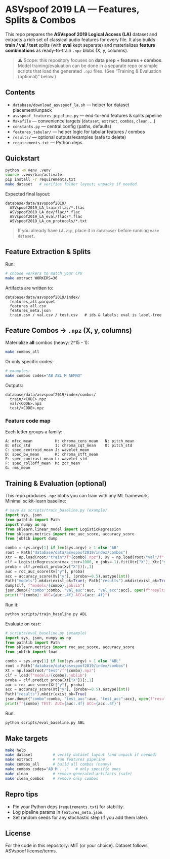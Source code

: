 # ASVspoof 2019 LA — Features, Splits & Combos

This repo prepares the **ASVspoof 2019 Logical Access (LA)** dataset and extracts a rich set of classical audio features for every file. It also builds **train / val / test** splits (with **eval** kept separate) and materializes **feature combinations** as ready-to-train `.npz` blobs (X, y, columns).

> ⚠️ Scope: this repository focuses on **data prep + features + combos**. Model training/evaluation can be done in a separate repo or simple scripts that load the generated `.npz` files. (See “Training & Evaluation (optional)” below.)

## Contents

- `database/download_asvspoof_la.sh` — helper for dataset placement/unpack  
- `asvspoof_features_pipeline.py` — end-to-end features & splits pipeline  
- `Makefile` — convenience targets (`dataset`, `extract`, `combos`, `clean`, …)  
- `constants.py` — central config (paths, defaults)  
- `features_tabular/` — helper logic for tabular features / combos  
- `results/` — optional outputs/examples (safe to delete)  
- `requirements.txt` — Python deps

## Quickstart

```bash
python -m venv .venv
source .venv/bin/activate
pip install -r requirements.txt
make dataset   # verifies folder layout; unpacks if needed
```

Expected final layout:

```
database/data/asvspoof2019/
  ASVspoof2019_LA_train/flac/*.flac
  ASVspoof2019_LA_dev/flac/*.flac
  ASVspoof2019_LA_eval/flac/*.flac
  ASVspoof2019_LA_cm_protocols/*.txt
```

> If you already have `LA.zip`, place it in `database/` before running `make dataset`.

## Feature Extraction & Splits

Run:

```bash
# choose workers to match your CPU
make extract WORKERS=36
```

Artifacts are written to:

```
database/data/asvspoof2019/index/
  features_all.parquet
  features_all.csv
  features_meta.json
  train.csv / val.csv / test.csv   # ids & labels; eval is label-free
```

## Feature Combos → `.npz` (X, y, columns)

Materialize **all** combos (heavy: 2^15 - 1):

```bash
make combos_all
```

Or only specific codes:

```bash
# examples:
make combos codes="AB ABL M AEMNO"
```

Outputs:

```
database/data/asvspoof2019/index/combos/
  train/<CODE>.npz
  val/<CODE>.npz
  test/<CODE>.npz
```

### Feature code map

Each letter groups a family:

```
A: mfcc_mean          H: chroma_cens_mean   N: pitch_mean
B: mfcc_std           I: chroma_cqt_mean    O: pitch_std
C: spec_centroid_mean J: wavelet_mean
D: spec_bw_mean       K: chroma_stft_mean
E: spec_contrast_mean L: wavelet_std
F: spec_rolloff_mean  M: zcr_mean
G: rms_mean
```

## Training & Evaluation (optional)

This repo produces `.npz` blobs you can train with any ML framework. Minimal scikit-learn baseline:

```python
# save as scripts/train_baseline.py (example)
import sys, json
from pathlib import Path
import numpy as np
from sklearn.linear_model import LogisticRegression
from sklearn.metrics import roc_auc_score, accuracy_score
from joblib import dump

combo = sys.argv[1] if len(sys.argv) > 1 else "AB"
root = Path("database/data/asvspoof2019/index/combos")
Xtr = np.load(root/"train"/f"{combo}.npz"); Xv = np.load(root/"val"/f"{combo}.npz")
clf = LogisticRegression(max_iter=1000, n_jobs=-1).fit(Xtr["X"], Xtr["y"])
proba = clf.predict_proba(Xv["X"])[:,1]
auc = roc_auc_score(Xv["y"], proba)
acc = accuracy_score(Xv["y"], (proba>=0.5).astype(int))
Path("models").mkdir(exist_ok=True); Path("results").mkdir(exist_ok=True)
dump(clf, f"models/{combo}.joblib")
json.dump({"combo":combo, "val_auc":auc, "val_acc":acc}, open(f"results/{combo}_metrics.json","w"), indent=2)
print(f"{combo}: AUC={auc:.4f} ACC={acc:.4f}")
```

Run it:

```bash
python scripts/train_baseline.py ABL
```

Evaluate on `test`:

```python
# scripts/eval_baseline.py (example)
import sys, json, numpy as np
from pathlib import Path
from sklearn.metrics import roc_auc_score, accuracy_score
from joblib import load

combo = sys.argv[1] if len(sys.argv) > 1 else "ABL"
root = Path("database/data/asvspoof2019/index/combos")
Xt = np.load(root/"test"/f"{combo}.npz")
clf = load(f"models/{combo}.joblib")
proba = clf.predict_proba(Xt["X"])[:,1]
auc = roc_auc_score(Xt["y"], proba)
acc = accuracy_score(Xt["y"], (proba>=0.5).astype(int))
Path("results").mkdir(exist_ok=True)
json.dump({"combo":combo, "test_auc":auc, "test_acc":acc}, open(f"results/{combo}_test_metrics.json","w"), indent=2)
print(f"{combo} TEST: AUC={auc:.4f} ACC={acc:.4f}")
```

Run:

```bash
python scripts/eval_baseline.py ABL
```

## Make targets

```bash
make help
make dataset         # verify dataset layout (and unpack if needed)
make extract         # run features pipeline
make combos_all      # build all combos (heavy)
make combos codes="AB M ..."   # only specific ones
make clean           # remove generated artifacts (safe)
make clean_combos    # remove only combos
```

## Repro tips

- Pin your Python deps (`requirements.txt`) for stability.
- Log pipeline params in `features_meta.json`.
- Set random seeds for any stochastic step (if you add them later).

## License

For the code in this repository: MIT (or your choice). Dataset follows ASVspoof license/terms.